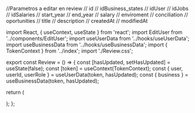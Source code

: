 //Parametros a editar en review
// id
// idBusiness_states
// idUser
// idJobs
// idSalaries
// start_year
// end_year
// salary
// enviroment
// conciliation
// oportunities
// title
// description
// createdAt
// modifiedAt

import React, { useContext, useState } from 'react';
import EditUser from '../components/EditUser';
import useUserData from '../hooks/useUserData';
import useBusinessData from '../hooks/useBusinessData';
import { TokenContext } from '../index';
import './Review.css';

export const Review = () => {
const [hasUpdated, setHasUpdated] = useState(false);
const [token] = useContext(TokenContext);
const { user, userId, userRole } = useUserData(token, hasUpdated);
const { business } = useBusinessData(token, hasUpdated);

return (
<div>
<EditUser
        user={user}
        userId={userId}
        onUpdated={setHasUpdated}
        userRole={userRole}
        business={business}
      />
</div>
);
};
